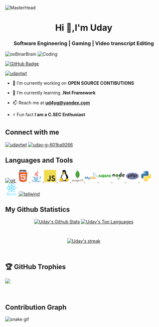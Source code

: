 ![MasterHead](https://camo.githubusercontent.com/85efa6a08bc612a683ef359ded87aa87528ed6cf2e13b2c2879a9ca08315af1f/68747470733a2f2f692e68697a6c69726573696d2e636f6d2f616a74686531702e6a7067)
<h1 align="center">Hi 👋,I'm Uday </h1>
<h3 align="center">Software Engineering | Gaming | Video transcript Editing</h3>
<img align="right" alt="Coding" width="400" src="https://media2.giphy.com/media/qgQUggAC3Pfv687qPC/giphy.gif?cid=790b761150da0adfbaa4148376ed6f4dc3893ab49b800c45&rid=giphy.gif&ct=g">
<p align="left"> <img src="https://komarev.com/ghpvc/?username=oxBinarBrain&label=Profile%20views&color=0e75b6&style=flat" alt="oxBinarBrain" /></p>
<p align="left"> <a href="https://github.com/oxBinarBrain=followers"><img src="https://img.shields.io/github/followers/oxBinarBrain=Followers&style=social" alt="GitHub Badge"></a>
</p>
<p align="left"> <a href="https://twitter.com/UdayG6389896490" target="blank"><img src="https://img.shields.io/twitter/follow/udaytwt=twitter&style=for-the-badge" alt="udaytwt" /></a> </p>

- 🔭 I’m currently working on **OPEN SOURCE CONTIBUTIONS**

- 🌱 I’m currently learning **.Net Framework**

- 📫 Reach me at **ud4yg@yandex.com**

- ⚡ Fun fact **I am a C.SEC Enthusiast**

## Connect with me
<p align="left">
<a href="https://twitter.com/UdayG6389896490" target="blank"><img align="center" src="https://raw.githubusercontent.com/rahuldkjain/github-profile-readme-generator/master/src/images/icons/Social/twitter.svg" alt="udaytwt" height="30" width="40" /></a>
<a href="https://www.linkedin.com/in/uday-g-601ba9266/" target="blank"><img align="center" src="https://raw.githubusercontent.com/rahuldkjain/github-profile-readme-generator/master/src/images/icons/Social/linked-in-alt.svg" alt="uday-g-601ba9266" height="30" width="40" /></a>
</p>

## Languages and Tools
<a href="https://git-scm.com/" target="_blank" rel="noreferrer"> <img src="https://www.vectorlogo.zone/logos/git-scm/git-scm-icon.svg" alt="git" width="40" height="40"/> </a> <a href="https://www.w3.org/html/" target="_blank" rel="noreferrer"> <img src="https://raw.githubusercontent.com/devicons/devicon/master/icons/html5/html5-original-wordmark.svg" alt="html5" width="40" height="40"/> </a> <a href="https://www.java.com" target="_blank" rel="noreferrer"> <img src="https://raw.githubusercontent.com/devicons/devicon/master/icons/java/java-original.svg" alt="java" width="40" height="40"/> </a> <a href="https://developer.mozilla.org/en-US/docs/Web/JavaScript" target="_blank" rel="noreferrer"> <img src="https://raw.githubusercontent.com/devicons/devicon/master/icons/javascript/javascript-original.svg" alt="javascript" width="40" height="40"/> </a> <a href="https://www.linux.org/" target="_blank" rel="noreferrer"> <img src="https://raw.githubusercontent.com/devicons/devicon/master/icons/linux/linux-original.svg" alt="linux" width="40" height="40"/> </a> <a href="https://www.mongodb.com/" target="_blank" rel="noreferrer"> <img src="https://raw.githubusercontent.com/devicons/devicon/master/icons/mongodb/mongodb-original-wordmark.svg" alt="mongodb" width="40" height="40"/> </a> <a href="https://www.mysql.com/" target="_blank" rel="noreferrer"> <img src="https://raw.githubusercontent.com/devicons/devicon/master/icons/mysql/mysql-original-wordmark.svg" alt="mysql" width="40" height="40"/> </a> <a href="https://www.nginx.com" target="_blank" rel="noreferrer"> <img src="https://raw.githubusercontent.com/devicons/devicon/master/icons/nginx/nginx-original.svg" alt="nginx" width="40" height="40"/> </a> <a href="https://nodejs.org" target="_blank" rel="noreferrer"> <img src="https://raw.githubusercontent.com/devicons/devicon/master/icons/nodejs/nodejs-original-wordmark.svg" alt="nodejs" width="40" height="40"/> </a> <a href="https://www.php.net" target="_blank" rel="noreferrer"> <img src="https://raw.githubusercontent.com/devicons/devicon/master/icons/php/php-original.svg" alt="php" width="40" height="40"/> </a> <a href="https://www.python.org" target="_blank" rel="noreferrer"> <img src="https://raw.githubusercontent.com/devicons/devicon/master/icons/python/python-original.svg" alt="python" width="40" height="40"/> </a> <a href="https://reactjs.org/" target="_blank" rel="noreferrer"> <img src="https://raw.githubusercontent.com/devicons/devicon/master/icons/react/react-original-wordmark.svg" alt="react" width="40" height="40"/> </a> <a href="https://tailwindcss.com/" target="_blank" rel="noreferrer"> <img src="https://www.vectorlogo.zone/logos/tailwindcss/tailwindcss-icon.svg" alt="tailwind" width="40" height="40"/> </a> 
</p>

## My Github Statistics
<p align="center">
    <a href="https://github.com/oxBinaryBrain/github-readme-stats"><img alt="Uday's Github Stats" src="https://github-readme-stats.vercel.app/api?username=oxBinaryBrain&show_icons=true&count_private=true&theme=github&hide_border=true&bg_color=0D1117" /></a>
    <a href="https://github.com/oxBinarBrain/github-readme-stats"><img alt="Uday's Top Languages" src="https://github-readme-stats.vercel.app/api/top-langs/?username=oxBinaryBrain&langs_count=8&count_private=true&layout=compact&theme=github&hide_border=true&bg_color=0D1117" /></a>
</p>
<br/>
<p align="center">
    <a href="https://github.com/oxBinaryBrain/github-readme-streak-stats">
        <img alt="Uday's streak" src="https://github-readme-streak-stats.herokuapp.com/?user=oxBinaryBrain&theme=black-ice&hide_border=true&stroke=0000&background=060A0CD0"/>
    </a>
</p>
<br />

## 🏆 GitHub Trophies
![](https://github-profile-trophy.vercel.app/?username=oxBinarBrain&theme=radical&no-frame=true&no-bg=false&margin-w=4)
  
</br>

## Contribution Graph

![snake gif](https://github.com/oxBinarBrain/oxBinarBrain/blob/output/github-contribution-grid-snake.svg)

